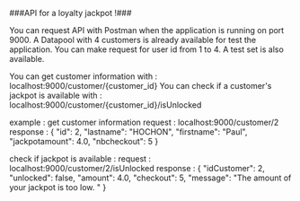 ###API for a loyalty jackpot !###

You can request API with Postman when the application is running on port 9000.
A Datapool with 4 customers is already available for test the application.
You can make request for user id from 1 to 4.
A test set is also available.

You can get customer information with :
  localhost:9000/customer/{customer_id}
You can check if a customer's jackpot is available with :
  localhost:9000/customer/{customer_id}/isUnlocked

  example : 
  get customer information
  request : localhost:9000/customer/2
  response : {
    "id": 2,
    "lastname": "HOCHON",
    "firstname": "Paul",
    "jackpotamount": 4.0,
    "nbcheckout": 5
}

check if jackpot is available : 
request : localhost:9000/customer/2/isUnlocked
response : {
    "idCustomer": 2,
    "unlocked": false,
    "amount": 4.0,
    "checkout": 5,
    "message": "The amount of your jackpot is too low. "
}
